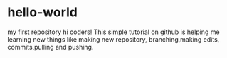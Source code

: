 # hello-world
my first repository
hi coders!
  This simple tutorial on github is helping me learning new things like making new repository, branching,making edits, commits,pulling and pushing.
